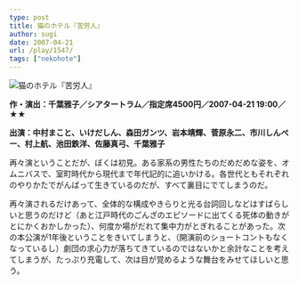 ```yaml
---
type: post
title: 猫のホテル『苦労人』
author: sugi
date: 2007-04-21
url: /play/1547/
tags: ["nekohote"]
---
```

<img src="/images/play/20070421.jpg" alt="猫のホテル『苦労人』" class="alignleft" />

**作・演出：千葉雅子／シアタートラム／指定席4500円／2007-04-21 19:00／★★**

**出演：中村まこと、いけだしん、森田ガンツ、岩本靖輝、菅原永二、市川しんぺー、村上航、池田鉄洋、佐藤真弓、千葉雅子**

再々演ということだが、ぼくは初見。ある家系の男性たちのだめだめな姿を、オムニバスで、室町時代から現代まで年代記的に追いかける。各世代ともそれぞれのやりかたでがんばって生きているのだが、すべて裏目にでてしまうのだ。

再々演されるだけあって、全体的な構成やきらりと光る台詞回しなどはすばらしいと思うのだけど（あと江戸時代のごんざのエピソードに出てくる死体の動きがとにかくおかしかった）、何度か場がだれて集中力がとぎれることがあった。次の本公演が1年後ということをきいてしまうと、（開演前のショートコントもなくなっているし）劇団の求心力が落ちてきているのではないかと余計なことを考えてしまうが、たっぷり充電して、次は目が覚めるような舞台をみせてほしいと思う。
